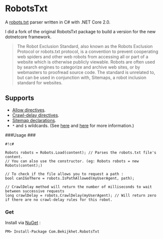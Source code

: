 # RobotsTxt #
A [robots.txt](http://en.wikipedia.org/wiki/Robots.txt) parser written in C# with .NET Core 2.0.

I did a fork of the original RobotsTxt package to build a version for the new dotnetcore framework.

>The Robot Exclusion Standard, also known as the Robots Exclusion Protocol or robots.txt protocol, is a  convention to prevent cooperating web spiders and other web robots from accessing all or part of a website which is otherwise publicly viewable. Robots are often used by search engines  to categorize and archive web sites, or by webmasters to proofread source code. The standard is unrelated to, but can be used in conjunction with, Sitemaps, a robot inclusion standard for websites.

## Supports ##
 * [Allow directives](http://en.wikipedia.org/wiki/Robots.txt#Allow_directive).
 * [Crawl-delay directives](http://en.wikipedia.org/wiki/Robots.txt#Crawl-delay_directive).
 * [Sitemap declarations](http://en.wikipedia.org/wiki/Robots.txt#Sitemap).
 * `*` and `$` wildcards. (See [here](http://www.bing.com/community/blogs/webmaster/archive/2008/06/03/robots-exclusion-protocol-joining-together-to-provide-better-documentation.aspx) and [here](http://www.google.com/support/webmasters/bin/answer.py?hl=en&answer=156449) for more information.)

###Usage ###

```
#!c#

Robots robots = Robots.Load(content); // Parses the robots.txt file's content.
// You can also use the constructor. (eg: Robots robots = new Robots(content);)

// To check if the file allows you to request a path :
bool canIGoThere = robots.IsPathAllowed(myUserAgent, path);

// CrawlDelay method will return the number of milliseconds to wait between successive requests
long crawlDelay = robots.CrawlDelay(myUserAgent); // Will return zero if there are no crawl-delay rules for this robot.

```

### Get ###
Install via [NuGet](https://www.nuget.org/packages/Com.Bekijkhet.RobotsTxt) :
```
PM> Install-Package Com.Bekijkhet.RobotsTxt
```